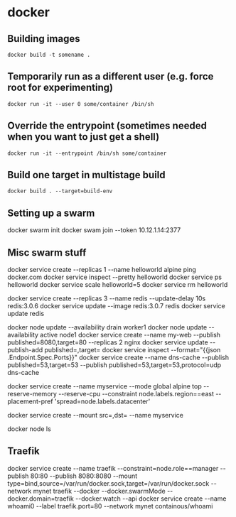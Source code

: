 # docker

## Building images
```
docker build -t somename .
```

## Temporarily run as a different user (e.g. force root for experimenting)
```
docker run -it --user 0 some/container /bin/sh
```

## Override the entrypoint (sometimes needed when you want to just get a shell)
```
docker run -it --entrypoint /bin/sh some/container
```

## Build one target in multistage build
```
docker build . --target=build-env
```

## Setting up a swarm
docker swarm init
docker swam join --token <the-token> 10.12.1.14:2377

## Misc swarm stuff
docker service create --replicas 1 --name helloworld alpine ping docker.com
docker service inspect --pretty helloworld
docker service ps helloworld
docker service scale helloworld=5
docker service rm helloworld

docker service create --replicas 3 --name redis --update-delay 10s redis:3.0.6
docker service update --image redis:3.0.7 redis
docker service update redis

docker node update --availability drain worker1
docker node update --availability active node1
docker service create --name my-web --publish published=8080,target=80 --replicas 2 nginx
docker service update --publish-add published=<PUBLISHED-PORT>,target=<CONTAINER-PORT> <SERVICE>
docker service inspect --format="{{json .Endpoint.Spec.Ports}}" <SERVICE>
docker service create --name dns-cache --publish published=53,target=53 --publish published=53,target=53,protocol=udp dns-cache

docker service create --name myservice --mode global alpine top
--reserve-memory
--reserve-cpu
--constraint node.labels.region==east
--placement-pref 'spread=node.labels.datacenter'

docker service create --mount src=<VOLUME-NAME>,dst=<CONTAINER-PATH> --name myservice <IMAGE>

docker node ls

## Traefik
docker service create --name traefik --constraint=node.role==manager --publish 80:80 --publish 8080:8080 --mount type=bind,source=/var/run/docker.sock,target=/var/run/docker.sock --network mynet traefik --docker --docker.swarmMode --docker.domain=traefik --docker.watch --api
docker service create --name whoami0 --label traefik.port=80 --network mynet containous/whoami
